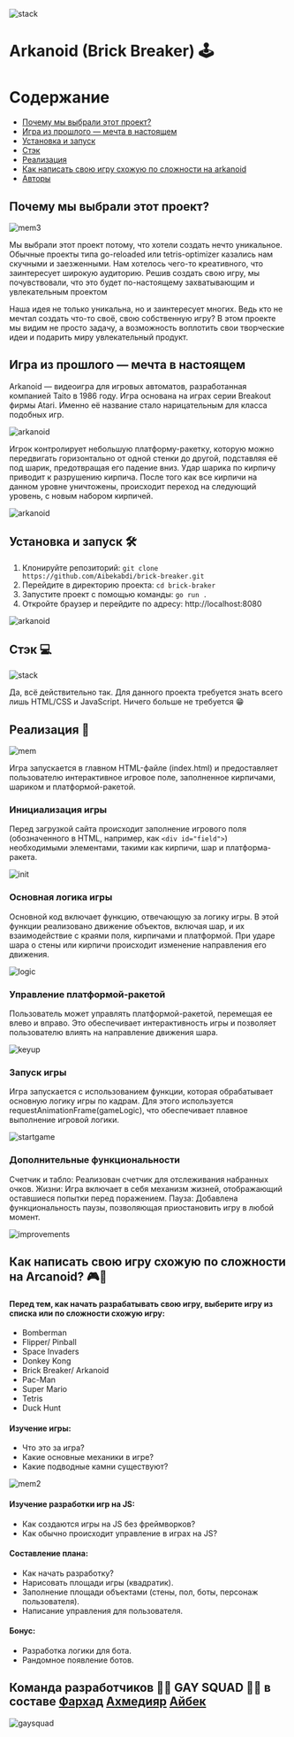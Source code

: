 ![stack](mdContent/Arkanoid-logo.png)
#  Arkanoid (Brick Breaker) 🕹️

# Содержание
- [Почему мы выбрали этот проект?](#почему-мы-выбрали-этот-проект)
- [Игра из прошлого — мечта в настоящем](#игра-из-прошлого--мечта-в-настоящем)
- [Установка и запуск](#установка-и-запуск-%EF%B8%8F)
- [Стэк](#стэк-)
- [Реализация](#реализация-📝)
- [Как написать свою игру схожую по сложности на arkanoid](#как-написать-свою-игру-схожую-по-сложности-на-arcanoid-🎮👾)
- [Авторы](#команда-разработчиков-🏳‍🌈-gay-squad-🏳‍🌈-в-составе-фархад-ахмедияр-айбек)

## Почему мы выбрали этот проект?

![mem3](mdContent/mem3.png)

Мы выбрали этот проект потому, что хотели создать нечто уникальное. Обычные проекты типа go-reloaded или tetris-optimizer казались нам скучными и заезженными. Нам хотелось чего-то креативного, что заинтересует широкую аудиторию. Решив создать свою игру, мы почувствовали, что это будет по-настоящему захватывающим и увлекательным проектом

Наша идея не только уникальна, но и заинтересует многих. Ведь кто не мечтал создать что-то своё, свою собственную игру? В этом проекте мы видим не просто задачу, а возможность воплотить свои творческие идеи и подарить миру увлекательный продукт.

## Игра из прошлого — мечта в настоящем

Arkanoid — видеоигра для игровых автоматов, разработанная компанией Taito в 1986 году. Игра основана на играх серии Breakout фирмы Atari. Именно её название стало нарицательным для класса подобных игр.

![arkanoid](mdContent/arkanoid.png)

Игрок контролирует небольшую платформу-ракетку, которую можно передвигать горизонтально от одной стенки до другой, подставляя её под шарик, предотвращая его падение вниз. Удар шарика по кирпичу приводит к разрушению кирпича. После того как все кирпичи на данном уровне уничтожены, происходит переход на следующий уровень, с новым набором кирпичей.


![arkanoid](mdContent/gamegif.gif)

## Установка и запуск 🛠️
1. Клонируйте репозиторий: `git clone https://github.com/Aibekabdi/brick-breaker.git`
2. Перейдите в директорию проекта: `cd brick-braker`
3. Запустите проект с помощью команды: `go run .`
4. Откройте браузер и перейдите по адресу: http://localhost:8080

![arkanoid](mdContent/install.png)

## Стэк 💻

![stack](mdContent/Maskgroup.png)

Да, всё действительно так. Для данного проекта требуется знать всего лишь HTML/CSS и JavaScript. Ничего больше не требуется 😁

## Реализация 📝

![mem](mdContent/mem.png)

Игра запускается в главном HTML-файле (index.html) и предоставляет пользователю интерактивное игровое поле, заполненное кирпичами, шариком и платформой-ракетой.

### Инициализация игры
Перед загрузкой сайта происходит заполнение игрового поля (обозначенного в HTML, например, как ```<div id="field">```) необходимыми элементами, такими как кирпичи, шар и платформа-ракета.

![init](mdContent/init.png)

### Основная логика игры
Основной код включает функцию, отвечающую за логику игры. В этой функции реализовано движение объектов, включая шар, и их взаимодействие с краями поля, кирпичами и платформой. При ударе шара о стены или кирпичи происходит изменение направления его движения.

![logic](mdContent/logic.png)

### Управление платформой-ракетой
Пользователь может управлять платформой-ракетой, перемещая ее влево и вправо. Это обеспечивает интерактивность игры и позволяет пользователю влиять на направление движения шара.

![keyup](mdContent/keyup.png)

### Запуск игры
Игра запускается с использованием функции, которая обрабатывает основную логику игры по кадрам. Для этого используется requestAnimationFrame(gameLogic), что обеспечивает плавное выполнение игровой логики.

![startgame](mdContent/startgame.png)

### Дополнительные функциональности
Счетчик и табло: Реализован счетчик для отслеживания набранных очков.
Жизни: Игра включает в себя механизм жизней, отображающий оставшиеся попытки перед поражением.
Пауза: Добавлена функциональность паузы, позволяющая приостановить игру в любой момент.

![improvements](mdContent/improvements.png)

## Как написать свою игру схожую по сложности на Arcanoid? 🎮👾

#### Перед тем, как начать разрабатывать свою игру, выберите игру из списка или по сложности схожую игру:
- Bomberman
- Flipper/ Pinball
- Space Invaders
- Donkey Kong
- Brick Breaker/ Arkanoid
- Pac-Man
- Super Mario
- Tetris
- Duck Hunt

#### Изучение игры:
- Что это за игра?
- Какие основные механики в игре?
- Какие подводные камни существуют?

![mem2](mdContent/mem2.png)

#### Изучение разработки игр на JS:
- Как создаются игры на JS без фреймворков?
- Как обычно происходит управление в играх на JS?

#### Составление плана:
- Как начать разработку?
- Нарисовать площади игры (квадратик).
- Заполнение площади объектами (стены, пол, боты, персонаж пользователя).
- Написание управления для пользователя.

#### Бонус:
- Разработка логики для бота.
- Рандомное появление ботов.

## Команда разработчиков 🏳‍🌈 GAY SQUAD 🏳‍🌈 в составе [Фархад](https://github.com/farhadalmaty) [Ахмедияр](https://github.com/AdamAuthor) [Айбек](https://github.com/Aibekabdi) 

![gaysquad](mdContent/gaysquad.png)
